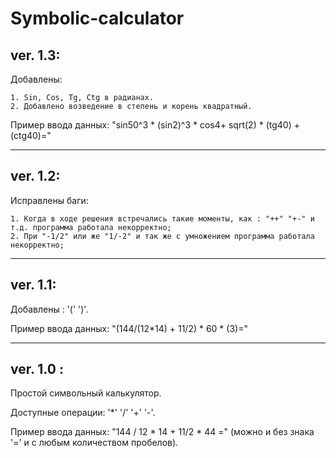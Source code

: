 # Symbolic-calculator

## ver. 1.3:
  Добавлены:
  
    1. Sin, Cos, Tg, Ctg в радианах.
    2. Добавлено возведение в степень и корень квадратный.
    
  Пример ввода данных: "sin50^3 * (sin2)^3 * cos4+ sqrt(2) * (tg40) + (ctg40)="

***
## ver. 1.2:
  Исправлены баги:
  
    1. Когда в ходе решения встречались такие моменты, как : "++" "+-" и т.д. программа работала некорректно;
    2. При "-1/2" или же "1/-2" и так же с умножением программа работала некорректно;
***
## ver. 1.1:

  Добавлены : '(' ')'.
  
  Пример ввода данных: "(144/(12\*14) + 11/2) * 60 * (3)="
  
***
## ver. 1.0 :

  Простой символьный калькулятор.
  
  Доступные операции: '\*' '/' '+' '-'.
  
  Пример ввода данных: "144 / 12 \* 14 + 11/2 \* 44 =" (можно и без знака '=' и с любым количеством пробелов).

